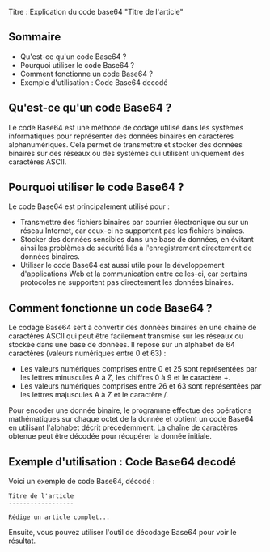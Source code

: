 Titre : Explication du code base64 "Titre de l'article"

   ## Sommaire
   - Qu'est-ce qu'un code Base64 ?
   - Pourquoi utiliser le code Base64 ?
   - Comment fonctionne un code Base64 ?
   - Exemple d'utilisation : Code Base64 decodé

   ## Qu'est-ce qu'un code Base64 ?

   Le code Base64 est une méthode de codage utilisé dans les systèmes informatiques pour représenter des données binaires en caractères alphanumériques. Cela permet de transmettre et stocker des données binaires sur des réseaux ou des systèmes qui utilisent uniquement des caractères ASCII.

   ## Pourquoi utiliser le code Base64 ?

   Le code Base64 est principalement utilisé pour :
   - Transmettre des fichiers binaires par courrier électronique ou sur un réseau Internet, car ceux-ci ne supportent pas les fichiers binaires.
   - Stocker des données sensibles dans une base de données, en évitant ainsi les problèmes de sécurité liés à l'enregistrement directement de données binaires.
   - Utiliser le code Base64 est aussi utile pour le développement d'applications Web et la communication entre celles-ci, car certains protocoles ne supportent pas directement les données binaires.

   ## Comment fonctionne un code Base64 ?

   Le codage Base64 sert à convertir des données binaires en une chaîne de caractères ASCII qui peut être facilement transmise sur les réseaux ou stockée dans une base de données. Il repose sur un alphabet de 64 caractères (valeurs numériques entre 0 et 63) :
   - Les valeurs numériques comprises entre 0 et 25 sont représentées par les lettres minuscules A à Z, les chiffres 0 à 9 et le caractère +.
   - Les valeurs numériques comprises entre 26 et 63 sont représentées par les lettres majuscules A à Z et le caractère /.

   Pour encoder une donnée binaire, le programme effectue des opérations mathématiques sur chaque octet de la donnée et obtient un code Base64 en utilisant l'alphabet décrit précédemment. La chaîne de caractères obtenue peut être décodée pour récupérer la donnée initiale.

   ## Exemple d'utilisation : Code Base64 decodé

   Voici un exemple de code Base64, décodé :

```
Titre de l'article
------------------

Rédige un article complet...
```

Ensuite, vous pouvez utiliser l'outil de décodage Base64 pour voir le résultat.